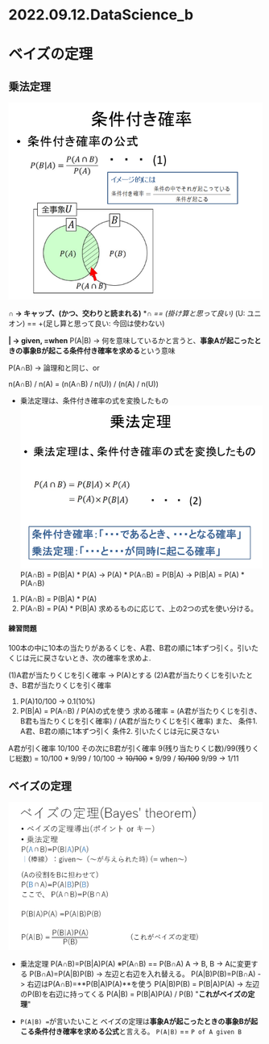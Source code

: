# 2022.09.12.DataScience_b
# ベイズの定理
## 乗法定理
![](2022-09-12-09-08-42.png)

**∩ -> キャップ、(かつ、交わりと読まれる)**
**∩ == *(掛け算と思って良い)**
(U: ユニオン) == +(足し算と思って良い: 今回は使わない)

**| -> given, =when**
P(A|B) -> 何を意味しているかと言うと、**事象Aが起こったときの事象Bが起こる条件付き確率を求める**という意味

P(A∩B) -> 論理和と同じ、or

n(A∩B) / n(A)
= (n(A∩B) / n(U)) / (n(A) / n(U))

- 乗法定理は、条件付き確率の式を変換したもの
![](2022-09-12-09-25-34.png)
P(A∩B) = P(B|A) * P(A) ->
P(A) * P(A∩B) = P(B|A) ->
P(B|A) = P(A) * P(A∩B)

1. P(A∩B) = P(B|A) * P(A)
2. P(A∩B) = P(A) * P(B|A)
求めるものに応じて、上の2つの式を使い分ける。

#### 練習問題
100本の中に10本の当たりがあるくじを、A君、B君の順に1本ずつ引く。引いたくじは元に戻さないとき、次の確率を求めよ.

(1)A君が当たりくじを引く確率 -> P(A)とする
(2)A君が当たりくじを引いたとき、B君が当たりくじを引く確率

1. P(A)10/100 -> 0.1(10%)
2. P(B|A) = P(A∩B) / P(A)の式を使う
求める確率 = (A君が当たりくじを引き、B君も当たりくじを引く確率) / (A君が当たりくじを引く確率)
また、
条件1. A君、B君の順に1本ずつ引く
条件2. 引いたくじは元に戻さない

A君が引く確率 10/100
その次にB君が引く確率 9(残り当たりくじ数)/99(残りくじ総数)
= 10/100 * 9/99 / 10/100 -> ~~10/100~~ * 9/99 / ~~10/100~~
9/99 -> 1/11

## ベイズの定理
![](2022-09-12-09-56-55.png)

- 乗法定理
P(A∩B)=P(B|A)P(A)
※P(A∩B) == P(B∩A)
A -> B, B -> Aに変更する
P(B∩A)=P(A|B)P(B) -> 左辺と右辺を入れ替える。
P(A|B)P(B)=P(B∩A) -> 右辺はP(A∩B)=**P(B|A)P(A)**を使う
P(A|B)P(B) = P(B|A)P(A) -> 左辺のP(B)を右辺に持ってくる
P(A|B) = P(B|A)P(A) / P(B) "**これがベイズの定理**"

- `P(A|B) =`が言いたいこと
ベイズの定理は**事象Aが起こったときの事象Bが起こる条件付き確率を求める公式**と言える。
`P(A|B)` == `P of A given B`
